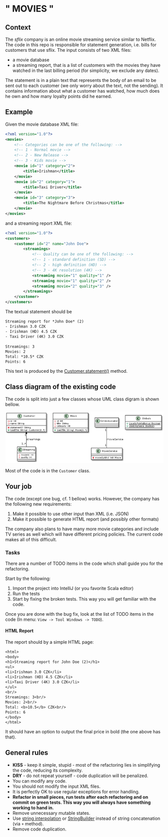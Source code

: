 # " MOVIES "

## Context

The *sflix* company is an online movie streaming service similar to Netflix.
The code in this repo is responsible for statement generation, i.e. bills for customers that use sflix.
The input consists of two XML files:
- a movie database
- a streaming report, that is a list of customers with the movies they have watched in the last billing period (for simplicity, we exclude any dates).

The statement is in a plain text that represents the body of an email to be sent out to each customer (we only worry about the text, not the sending).
It contains information about what a customer has watched, how much does he own and how many loyalty points did he earned.

## Example

Given the movie database XML file:

```xml
<?xml version="1.0"?>
<movies>
    <!-- Categories can be one of the following: -->
    <!-- 1 - Normal movie -->
    <!-- 2 - New Release -->
    <!-- 3 - Kids movie -->
    <movie id="1" category="2">
        <title>Irishman</title>
    </movie>
    <movie id="2" category="1">
        <title>Taxi Driver</title>
    </movie>
    <movie id="3" category="3">
        <title>The Nightmare Before Christmas</title>
    </movie>
</movies>
```  

and a streaming report XML file:
```xml
<?xml version="1.0"?>
<customers>
    <customer id="2" name="John Doe">
        <streamings>
            <!-- Quality can be one of the following: -->
            <!-- 1 - standard definition (SD) -->
            <!-- 2 - high definition (HD) -->
            <!-- 3 - 4K resolution (4K) -->
            <streaming movie="1" quality="1" />
            <streaming movie="1" quality="2" />
            <streaming movie="2" quality="3" />
        </streamings>
    </customer>
</customers>
```  

The textual statement should be

```text
Streaming report for *John Doe* (2)
- Irishman 3.0 CZK
- Irishman (HD) 4.5 CZK
- Taxi Driver (4K) 3.0 CZK

Streamings: 3
Movies: 2
Total: *10.5* CZK
Points: 6
```

This text is produced by the [Customer.statement()](https://github.com/FIT-BI-OOP-191/ft1/blob/master/src/main/scala/sflix/Customer.scala#L48) method.

## Class diagram of the existing code

The code is split into just a few classes whose UML class digram is shown bellow.

![class diagram](class-diagram.png)

Most of the code is in the `Customer` class.

## Your job

The code (except one bug, cf. 1 bellow) works.
However, the company has the following new requirements:

1. Make it possible to use other input than XML (i.e. JSON)
1. Make it possible to generate HTML report (and possibly other formats)
 
The company also plans to have many more movie categories and include TV series as well which will have different pricing policies.
The current code makes all of this difficult.

### Tasks

There are a number of TODO items in the code which shall guide you for the refactoring.

Start by the following:

1. Import the project into IntelliJ (or you favorite Scala editor)
1. Run the tests
1. Start by fixing the broken tests. This way you will get familiar with the code.

Once you are done with the bug fix, look at the list of TODO items in the code (In menu: `View -> Tool Windows -> TODO`).

#### HTML Report

The report should by a simple HTML page:

  ```text
  <html>
  <body>
  <h1>Streaming report for John Doe (2)</h1>
  <ul>
  <li>Irishman 3.0 CZK</li>
  <li>Irishman (HD) 4.5 CZK</li>
  <li>Taxi Driver (4K) 3.0 CZK</li>
  </ul>
  <br/>
  Streamings: 3<br/>
  Movies: 2<br/>
  Total: <b>10.5</b> CZK<br/>
  Points: 6
  </body>
  </html>
```

It should have an option to output the final price in bold (the one above has that).

## General rules

- **KISS** - keep it simple, stupid - most of the refactoring lies in simplifying the code, reducing its complexity.
- **DRY** - do not repeat yourself - code duplication will be penalized.
- You can modify any code.
- You should not modify the input XML files.
- It is perfectly OK to use regular exceptions for error handling.
- **Refactor in small pieces, run tests after each refactoring and on commit on green tests. This way you will always have something working to hand in.**
- Remove unnecessary mutable states.
- Use [string interpolation](https://docs.scala-lang.org/overviews/core/string-interpolation.html) or [StringBuilder](https://docs.oracle.com/javase/8/docs/api/java/lang/StringBuilder.html) instead of string concatenation (via `+` method).
- Remove code duplication.
